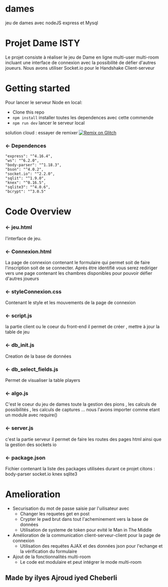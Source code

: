 # dames
jeu de dames avec nodeJS express et Mysql

Projet Dame ISTY 
=================
Le projet consiste à réaliser le jeu de Dame en ligne multi-user multi-room incluant une interface de connexion avec la possibilité
de défier d'autres joueurs.
Nous avons utiliser Socket.io pour le Handshake Client-serveur 
# Getting started

Pour lancer le serveur Node en local:

- Clone this repo
- `npm install` installer toutes les dependences avec cette commende
- `npm run dev` lancer le serveur local

solution cloud : essayer de remixer [![Remix on Glitch](https://cdn.glitch.com/2703baf2-b643-4da7-ab91-7ee2a2d00b5b%2Fremix-button.svg)](https://glitch.com/~3asba-3elasormek)

### ← Dependences 
    "express": "^4.16.4",
    "ws": "^6.2.0",
    "body-parser": "^1.18.3",
    "bson": "^4.0.2",
    "socket.io": "^2.2.0",
    "sqlit": "^1.9.0",
    "knex": "^0.16.5",
    "sqlite3": "^4.0.6",
    "bcrypt": "^3.0.5"

# Code Overview

### ← jeu.html
l'interface de jeu.

### ← Connexion.html
La page de connexion contenant le formulaire qui permet soit de faire l'inscription soit de se connecter.
Aprés être identifié vous serez rediriger vers une page contenant les chambres disponibles pour pouvoir
défier d'autres joueurs

### ← styleConnexion.css
Contenant le style et les mouvements de la page de connexion 

### ← script.js
la partie client ou le coeur du front-end
il permet de créer , mettre à jour la table de jeu

### ← db_init.js
Creation de la base de données 

### ← db_select_fields.js
Permet de visualiser la table players

### ← algo.js
C'est le coeur du jeu de dames toute la gestion des pions , les calculs de possibilités , les calculs de captures ...
nous l'avons importer comme etant un module avec require()

### ← server.js
c'est la partie serveur 
il permet de faire les routes des pages html ainsi que la gestion des sockets io 

### ← package.json
Fichier contenant la liste des packages utilisées durant ce projet citons : 
    body-parser
    socket.io
    knex
    sqlite3
# Amelioration 
* Securisation du mot de passe saisie par l'uilisateur avec  
  - Changer les requetes get en post
  - Crypter le pwd brut dans tout l'acheminement vers la base de données 
  - Utilisation de systeme de token pour evité le Man in The Middle
* Amélioration de la communication client-serveur-client pour la page de connexion 
  - Utilisation des requétes AJAX et des données json pour l'echange et la vérification du formulaire 
* Ajout de la fonctionnalités multi-room
  - Le code est modulaire et peut intégrer le mode multi-room 
  


Made by  ilyes Ajroud iyed Cheberli
-------------------
